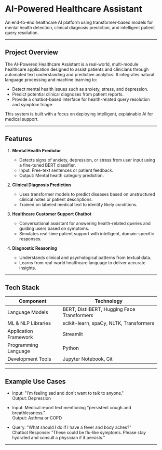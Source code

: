 # AI-Powered Healthcare Assistant

An end-to-end healthcare AI platform using transformer-based models for mental health detection, clinical diagnosis prediction, and intelligent patient query resolution.

---

## Project Overview

The AI-Powered Healthcare Assistant is a real-world, multi-module healthcare application designed to assist patients and clinicians through automated text understanding and predictive analytics. It integrates natural language processing and machine learning to:

- Detect mental health issues such as anxiety, stress, and depression.
- Predict potential clinical diagnoses from patient reports.
- Provide a chatbot-based interface for health-related query resolution and symptom triage.

This system is built with a focus on deploying intelligent, explainable AI for medical support.

---

## Features

1. **Mental Health Predictor**  
   - Detects signs of anxiety, depression, or stress from user input using a fine-tuned BERT classifier.
   - Input: Free-text sentences or patient feedback.
   - Output: Mental health category prediction.

2. **Clinical Diagnosis Prediction**  
   - Uses transformer models to predict diseases based on unstructured clinical notes or patient descriptions.
   - Trained on labeled medical text to identify likely conditions.

3. **Healthcare Customer Support Chatbot**  
   - Conversational assistant for answering health-related queries and guiding users based on symptoms.
   - Simulates real-time patient support with intelligent, domain-specific responses.

4. **Diagnostic Reasoning**  
   - Understands clinical and psychological patterns from textual data.
   - Learns from real-world healthcare language to deliver accurate insights.

---

## Tech Stack

| Component                  | Technology                                  |
|---------------------------|----------------------------------------------|
| Language Models           | BERT, DistilBERT, Hugging Face Transformers |
| ML & NLP Libraries        | scikit-learn, spaCy, NLTK, Transformers      |
| Application Framework     | Streamlit                                   |
| Programming Language      | Python                                       |
| Development Tools         | Jupyter Notebook, Git                        |

---

## Example Use Cases

- Input: "I'm feeling sad and don't want to talk to anyone."  
  Output: Depression

- Input: Medical report text mentioning "persistent cough and breathlessness."  
  Output: Asthma or COPD

- Query: "What should I do if I have a fever and body aches?"  
  Chatbot Response: "These could be flu-like symptoms. Please stay hydrated and consult a physician if it persists."

---




